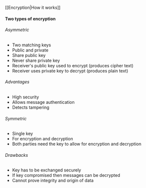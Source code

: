 [[Encryption|How it works]]
#### Two types of encryption

###### Asymmetric
- Two matching keys
- Public and private
- Share public key
- Never share private key
- Receiver's public key used to encrypt (produces cipher text)
- Receiver uses private key to decrypt (produces plain text)

###### Advantages
- High security
- Allows message authentication
- Detects tampering 
###### Symmetric
- Single key
- For encryption and decryption
- Both parties need the key to allow for encryption and decryption
###### Drawbacks
- Key has to be exchanged securely
- If key compromised then messages can be decrypted
- Cannot prove integrity and origin of data